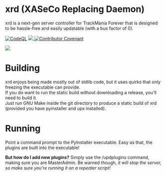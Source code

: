 # xrd (XASeCo Replacing Daemon)

xrd is a next-gen server controller for TrackMania Forever that is designed to be hassle-free and easily updatable (with a bus factor of 0).

[![CodeQL](https://github.com/AomegaL/xrd/actions/workflows/codeql-analysis.yml/badge.svg?branch=main)](https://github.com/AomegaL/xrd/actions/workflows/codeql-analysis.yml)
<a href="https://discord.gg/5DT5Vs2ZHS">
  <img src="https://discordapp.com/api/guilds/951272271266344960/widget.png?style=shield"/>
</a>
[![Contributor Covenant](https://img.shields.io/badge/Contributor%20Covenant-2.0-4baaaa.svg)](CODE_OF_CONDUCT.md) 

<img src="https://i.arxius.io/8c526630.png"/>

# Building

xrd enjoys being made mostly out of stdlib code, but it uses quirks that only freezing the executable can provide. <br/>
If you do want to run the static build without downloading a release, you'll need to build it. <br/>
Just run GNU Make inside the git directory to produce a static build of xrd (provided you have pyinstaller and upx installed). <br/>

# Running

Point a command prompt to the PyInstaller executable. Easy as that, the plugins are built into the executable!

**But how do I add new plugins?** Simply use the /updplugins command, making sure you are MasterAdmin. Be warned though, *it will stop the server, so make sure you're running it on a repeater script!*
